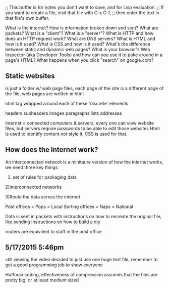 ;; This buffer is for notes you don't want to save, and for Lisp evaluation.
;; If you want to create a file, visit that file with C-x C-f,
;; then enter the text in that file's own buffer.


What is the internet?
How is information broken down and sent?
What are packets?
What is a "client"?
What is a "server"?
What is HTTP and how does an HTTP request work?
What are DNS servers?
What is HTML and how is it used?
What is CSS and how is it used?
What's the difference between static and dynamic web pages?
What is your browser's Web Inspector (aka Developer Tools) and how can you use it to poke around in a page's HTML?
What happens when you click "search" on google.com?


Static websites
--

is just a folder w/ web page files, each page of the site is a
different page of the file, web pages are written in html

html tag wrapped around each of these 'discrete' elements

headers
subheaders
images
paragraphs
lists
addresses

Internet = connected computers & servers, every one can view website files, but servers
require passwords to be able to edit those websites
Html is used to identify content not style it, CSS is used for that.


How does the Internet work?
--
An interconnected network is a minitaure version of how the internet works, we need
three key things

1) set of rules for packaging data

2)interconnected networks

3)Route the data across the internet


Post offices = Pops = Local
Sorting offices = Naps = National

Data is sent in packets with instructions on how to recreate the original file, like sending
instructions on how to build a diy


routers are equivilent to staff in the post office

5/17/2015 5:46pm
---

still viewing the video decided to just use one huge text file, remember to get a good programming job to show everyone

Huffman coding, effectiveness of compression assumes that the files are pretty big, or at least medium sized
